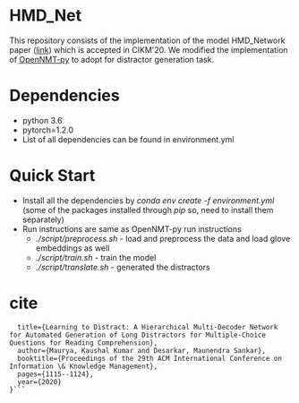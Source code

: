 # HMD_Net
This repository consists of the implementation of the model HMD_Network paper ([link](https://dl.acm.org/doi/pdf/10.1145/3340531.3411997)) which is accepted in CIKM'20. We modified the implementation of [OpenNMT-py](https://github.com/OpenNMT/OpenNMT-py) to adopt for distractor generation task. 

# Dependencies
- python 3.6
- pytorch=1.2.0
- List of all dependencies can be found in environment.yml

# Quick Start
- Install all the dependencies by *conda env create -f environment.yml* (some of the packages installed through *pip* so, need to install them separately)
- Run instructions are same as OpenNMT-py run instructions 
  - *./script/preprocess.sh* - load and preprocess the data and load glove embeddings as well
  - *./script/train.sh* - train the model
  - *./script/translate.sh* - generated the distractors
  
# cite
```@inproceedings{maurya2020learning,
  title={Learning to Distract: A Hierarchical Multi-Decoder Network for Automated Generation of Long Distractors for Multiple-Choice Questions for Reading Comprehension},
  author={Maurya, Kaushal Kumar and Desarkar, Maunendra Sankar},
  booktitle={Proceedings of the 29th ACM International Conference on Information \& Knowledge Management},
  pages={1115--1124},
  year={2020}
}```
